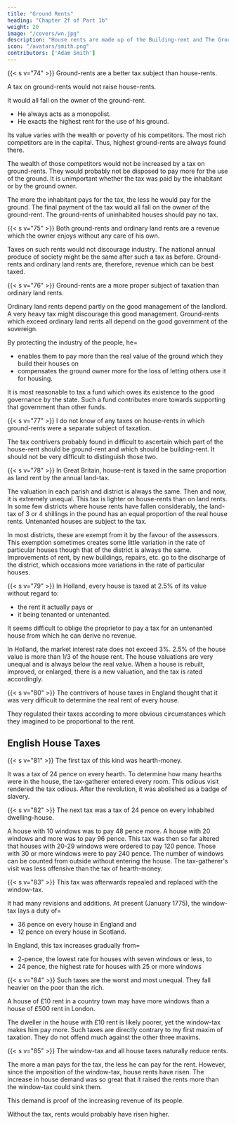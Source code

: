 ```yaml
---
title: "Ground Rents"
heading: "Chapter 2f of Part 1b"
weight: 20
image: "/covers/wn.jpg"
description: "House rents are made up of the Building-rent and The Ground-rent"
icon: "/avatars/smith.png"
contributors: ['Adam Smith']
---
```




{{< s v="74" >}} Ground-rents are a better tax subject than house-rents.

A tax on ground-rents would not raise house-rents.

It would all fall on the owner of the ground-rent.
- He always acts as a monopolist.
- He exacts the highest rent for the use of his ground.

Its value varies with the wealth or poverty of his competitors.
The most rich competitors are in the capital.
Thus, highest ground-rents are always found there.

The wealth of those competitors would not be increased by a tax on ground-rents.
They would probably not be disposed to pay more for the use of the ground.
It is unimportant whether the tax was paid by the inhabitant or by the ground owner.

The more the inhabitant pays for the tax, the less he would pay for the ground.
The final payment of the tax would all fall on the owner of the ground-rent.
The ground-rents of uninhabited houses should pay no tax.


{{< s v="75" >}} Both ground-rents and ordinary land rents are a revenue which the owner enjoys without any care of his own.

Taxes on such rents would not discourage industry.
The national annual produce of society might be the same after such a tax as before.
Ground-rents and ordinary land rents are, therefore, revenue which can be best taxed.


{{< s v="76" >}} Ground-rents are a more proper subject of taxation than ordinary land rents.

Ordinary land rents depend partly on the good management of the landlord.
A very heavy tax might discourage this good management.
Ground-rents which exceed ordinary land rents all depend on the good government of the sovereign.

By protecting the industry of the people, he= 
- enables them to pay more than the real value of the ground which they build their houses on
- compensates the ground owner more for the loss of letting others use it for housing.

It is most reasonable to tax a fund which owes its existence to the good governance by the state.
Such a fund contributes more towards supporting that government than other funds.


{{< s v="77" >}} I do not know of any taxes on house-rents in which ground-rents were a separate subject of taxation.

The tax contrivers probably found in difficult to ascertain which part of the house-rent should be ground-rent and which should be building-rent.
It should not be very difficult to distinguish those two.


{{< s v="78" >}} In Great Britain, house-rent is taxed in the same proportion as land rent by the annual land-tax.

The valuation in each parish and district is always the same.
Then and now, it is extremely unequal.
This tax is lighter on house-rents than on land rents.
In some few districts where house rents have fallen considerably, the land-tax of 3 or 4 shillings in the pound has an equal proportion of the real house rents.
Untenanted houses are subject to the tax.

In most districts, these are exempt from it by the favour of the assessors.
This exemption sometimes creates some little variation in the rate of particular houses though that of the district is always the same.
Improvements of rent, by new buildings, repairs, etc. go to the discharge of the district, which occasions more variations in the rate of particular houses.

{{< s v="79" >}} In Holland, every house is taxed at 2.5% of its value without regard to:
- the rent it actually pays or
- it being tenanted or untenanted.

It seems difficult to oblige the proprietor to pay a tax for an untenanted house from which he can derive no revenue.

In Holland, the market interest rate does not exceed 3%.
2.5% of the house value is more than 1/3 of the house rent.
The house valuations are very unequal and is always below the real value.
When a house is rebuilt, improved, or enlarged, there is a new valuation, and the tax is rated accordingly.

{{< s v="80" >}} The contrivers of house taxes in England thought that it was very difficult to determine the real rent of every house.

They regulated their taxes according to more obvious circumstances which they imagined to be proportional to the rent.


## English House Taxes

{{< s v="81" >}} The first tax of this kind was hearth-money.

It was a tax of 24 pence on every hearth.
To determine how many hearths were in the house, the tax-gatherer entered every room.
This odious visit rendered the tax odious.
After the revolution, it was abolished as a badge of slavery.


{{< s v="82" >}} The next tax was a tax of 24 pence on every inhabited dwelling-house.

A house with 10 windows was to pay 48 pence more.
A house with 20 windows and more was to pay 96 pence.
This tax was then so far altered that houses with 20-29 windows were ordered to pay 120 pence.
Those with 30 or more windows were to pay 240 pence.
The number of windows can be counted from outside without entering the house.
The tax-gatherer's visit was less offensive than the tax of hearth-money.


{{< s v="83" >}} This tax was afterwards repealed and replaced with the window-tax.

It had many revisions and additions.
At present (January 1775), the window-tax lays a duty of= 
- 36 pence on every house in England and
- 12 pence on every house in Scotland.

In England, this tax increases gradually from= 
- 2-pence, the lowest rate for houses with seven windows or less, to
- 24 pence, the highest rate for houses with 25 or more windows


{{< s v="84" >}} Such taxes are the worst and most unequal. They fall heavier on the poor than the rich.

A house of £10 rent in a country town may have more windows than a house of £500 rent in London.

The dweller in the house with £10 rent is likely poorer, yet the window-tax makes him pay more.
Such taxes are directly contrary to my first maxim of taxation.
They do not offend much against the other three maxims.


{{< s v="85" >}} The window-tax and all house taxes naturally reduce rents.

The more a man pays for the tax, the less he can pay for the rent.
However, since the imposition of the window-tax, house rents have risen.
The increase in house demand was so great that it raised the rents more than the window-tax could sink them.

This demand is proof of the increasing revenue of its people.

Without the tax, rents would probably have risen higher.
